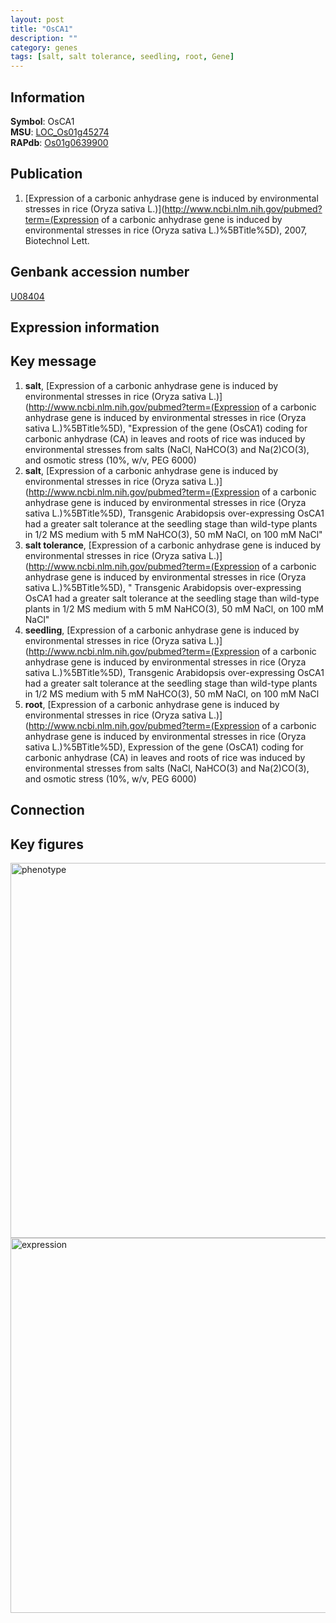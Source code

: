 ```yaml
---
layout: post
title: "OsCA1"
description: ""
category: genes
tags: [salt, salt tolerance, seedling, root, Gene]
---
```


## Information
__Symbol__: OsCA1  
__MSU__: [LOC_Os01g45274](http://rice.plantbiology.msu.edu/cgi-bin/ORF_infopage.cgi?orf=LOC_Os01g45274)  
__RAPdb__: [Os01g0639900](http://rapdb.dna.affrc.go.jp/viewer/gbrowse_details/irgsp1?name=Os01g0639900)  

## Publication
1. [Expression of a carbonic anhydrase gene is induced by environmental stresses in rice (Oryza sativa L.)](http://www.ncbi.nlm.nih.gov/pubmed?term=(Expression of a carbonic anhydrase gene is induced by environmental stresses in rice (Oryza sativa L.)%5BTitle%5D), 2007, Biotechnol Lett.

## Genbank accession number
[U08404](http://www.ncbi.nlm.nih.gov/nuccore/U08404)

## Expression information

## Key message
1. __salt__, [Expression of a carbonic anhydrase gene is induced by environmental stresses in rice (Oryza sativa L.)](http://www.ncbi.nlm.nih.gov/pubmed?term=(Expression of a carbonic anhydrase gene is induced by environmental stresses in rice (Oryza sativa L.)%5BTitle%5D), "Expression of the gene (OsCA1) coding for carbonic anhydrase (CA) in leaves and roots of rice was induced by environmental stresses from salts (NaCl, NaHCO(3) and Na(2)CO(3), and osmotic stress (10%, w/v, PEG 6000)
2. __salt__, [Expression of a carbonic anhydrase gene is induced by environmental stresses in rice (Oryza sativa L.)](http://www.ncbi.nlm.nih.gov/pubmed?term=(Expression of a carbonic anhydrase gene is induced by environmental stresses in rice (Oryza sativa L.)%5BTitle%5D),  Transgenic Arabidopsis over-expressing OsCA1 had a greater salt tolerance at the seedling stage than wild-type plants in 1/2 MS medium with 5 mM NaHCO(3), 50 mM NaCl, on 100 mM NaCl"
3. __salt tolerance__, [Expression of a carbonic anhydrase gene is induced by environmental stresses in rice (Oryza sativa L.)](http://www.ncbi.nlm.nih.gov/pubmed?term=(Expression of a carbonic anhydrase gene is induced by environmental stresses in rice (Oryza sativa L.)%5BTitle%5D), " Transgenic Arabidopsis over-expressing OsCA1 had a greater salt tolerance at the seedling stage than wild-type plants in 1/2 MS medium with 5 mM NaHCO(3), 50 mM NaCl, on 100 mM NaCl"
4. __seedling__, [Expression of a carbonic anhydrase gene is induced by environmental stresses in rice (Oryza sativa L.)](http://www.ncbi.nlm.nih.gov/pubmed?term=(Expression of a carbonic anhydrase gene is induced by environmental stresses in rice (Oryza sativa L.)%5BTitle%5D),  Transgenic Arabidopsis over-expressing OsCA1 had a greater salt tolerance at the seedling stage than wild-type plants in 1/2 MS medium with 5 mM NaHCO(3), 50 mM NaCl, on 100 mM NaCl
5. __root__, [Expression of a carbonic anhydrase gene is induced by environmental stresses in rice (Oryza sativa L.)](http://www.ncbi.nlm.nih.gov/pubmed?term=(Expression of a carbonic anhydrase gene is induced by environmental stresses in rice (Oryza sativa L.)%5BTitle%5D), Expression of the gene (OsCA1) coding for carbonic anhydrase (CA) in leaves and roots of rice was induced by environmental stresses from salts (NaCl, NaHCO(3) and Na(2)CO(3), and osmotic stress (10%, w/v, PEG 6000)

## Connection

## Key figures
<img src="http://ricencode.github.io/images/OsCA1.pheno.png" alt="phenotype"  style="width: 600px;"/>

<img src="http://ricencode.github.io/images/OsCA1.exp.png" alt="expression"  style="width: 600px;"/>



